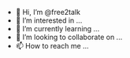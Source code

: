 - 👋 Hi, I’m @free2talk
- 👀 I’m interested in ...
- 🌱 I’m currently learning ...
- 💞️ I’m looking to collaborate on ...
- 📫 How to reach me ...

<!---
free2talk/free2talk is a ✨ special ✨ repository because its `README.md` (this file) appears on your GitHub profile.
You can click the Preview link to take a look at your changes.
--->
